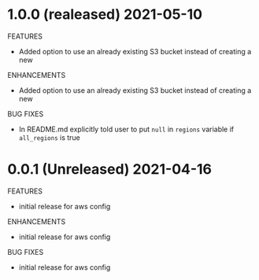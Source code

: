 # 1.0.0 (realeased) 2021-05-10
FEATURES

- Added option to use an already existing S3 bucket instead of creating a new

ENHANCEMENTS

- Added option to use an already existing S3 bucket instead of creating a new

BUG FIXES

- In README.md explicitly told user to put `null` in `regions` variable if `all_regions` is true


# 0.0.1 (Unreleased) 2021-04-16

FEATURES

- initial release for aws config

ENHANCEMENTS

- initial release for aws config

BUG FIXES

- initial release for aws config

